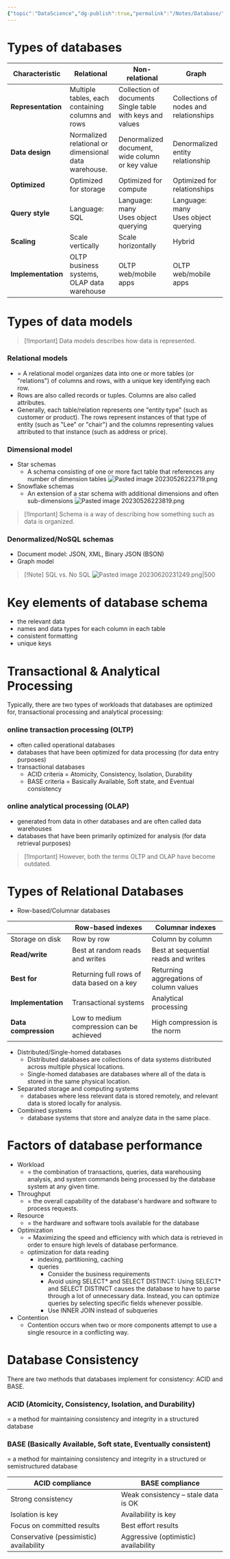 ```yaml
---
{"topic":"DataScience","dg-publish":true,"permalink":"/Notes/Database/","dgPassFrontmatter":true,"noteIcon":""}
---
```




# Types of databases

| **Characteristic**  | **Relational**                                       | **Non-relational**                                             | **Graph**                                |
| ------------------- | ---------------------------------------------------- | -------------------------------------------------------------- | ---------------------------------------- |
| **Representation**  | Multiple tables, each containing columns and rows    | Collection of documents  <br>Single table with keys and values | Collections of nodes and relationships   |
| **Data** **design** | Normalized relational or dimensional data warehouse. | Denormalized document, wide column or key value                | Denormalized entity relationship         |
| **Optimized**       | Optimized for storage                                | Optimized for compute                                          | Optimized for relationships              |
| **Query** **style** | Language: SQL                                        | Language: many  <br>Uses object querying                       | Language: many  <br>Uses object querying |
| **Scaling**         | Scale vertically                                     | Scale horizontally                                             | Hybrid                                   |
| **Implementation**  | OLTP business systems, OLAP data warehouse           | OLTP web/mobile apps                                           | OLTP web/mobile apps                     |

# Types of data models
> [!Important] Data models describes how data is represented.
### Relational models
 - = A relational model organizes data into one or more tables (or "relations") of columns and rows, with a unique key identifying each row. 
 - Rows are also called records or tuples. Columns are also called attributes.
 - Generally, each table/relation represents one "entity type" (such as customer or product). The rows represent instances of that type of entity (such as "Lee" or "chair") and the columns representing values attributed to that instance (such as address or price).
### Dimensional model
- Star schemas
	- A schema consisting of one or more fact table that references any number of dimension tables ![Pasted image 20230526223719.png](/img/user/assets/images/Pasted%20image%2020230526223719.png)
- Snowflake schemas
	- An extension of a star schema with additional dimensions and often sub-dimensions ![Pasted image 20230526223819.png](/img/user/assets/images/Pasted%20image%2020230526223819.png)
> [!Important] Schema is a way of describing how something such as data is organized. 

### Denormalized/NoSQL schemas 
- Document model: JSON, XML, Binary JSON (BSON)
- Graph model

>[!Note] SQL vs. No SQL ![Pasted image 20230620231249.png|500](/img/user/assets/images/Pasted%20image%2020230620231249.png)



# Key elements of database schema
- the relevant data
- names and data types for each column in each table
- consistent formatting
- unique keys

# Transactional & Analytical Processing
Typically, there are two types of workloads that databases are optimized for, transactional processing and analytical processing:
### online transaction processing (OLTP) 
- often called operational databases
- databases that have been optimized for data processing (for data entry purposes)
- transactional databases
	- ACID criteria = Atomicity, Consistency, Isolation, Durability
	- BASE criteria = Basically Available, Soft state, and Eventual consistency
### online analytical processing (OLAP)
- generated from data in other databases and are often called data warehouses
- databases that have been primarily optimized for analysis (for data retrieval purposes)
>[!Important] However, both the terms OLTP and OLAP have become outdated.


# Types of Relational Databases
- Row-based/Columnar databases

|                      | **Row-based indexes**                      | **Columnar indexes**                    |
| -------------------- | ------------------------------------------ | --------------------------------------- |
| Storage on disk  | Row by row                                 | Column by column                        |
| **Read/write**       | Best at random reads and writes            | Best at sequential reads and writes     |
| **Best for**         | Returning full rows of data based on a key | Returning aggregations of column values |
| **Implementation**   | Transactional systems                      | Analytical processing                   |
| **Data compression** | Low to medium compression can be achieved  | High compression is the norm    |

- Distributed/Single-homed databases
	- Distributed databases are collections of data systems distributed across multiple physical locations.
	- Single-homed databases are databases where all of the data is stored in the same physical location.
- Separated storage and computing systems
	- databases where less relevant data is stored remotely, and relevant data is stored locally for analysis.
- Combined systems 
	- database systems that store and analyze data in the same place.

# Factors of database performance
- Workload
	- = the combination of transactions, queries, data warehousing analysis, and system commands being processed by the database system at any given time.
- Throughput
	- = the overall capability of the database's hardware and software to process requests. 
- Resource
	- = the hardware and software tools available for the database
- Optimization 
	- = Maximizing the speed and efficiency with which data is retrieved in order to ensure high levels of database performance.
	- optimization for data reading
		- indexing, partitioning, caching
		- queries
			- Consider the business requirements
			- Avoid using SELECT* and SELECT DISTINCT: Using SELECT* and SELECT DISTINCT causes the database to have to parse through a lot of unnecessary data. Instead, you can optimize queries by selecting specific fields whenever possible.
			- Use INNER JOIN instead of subqueries
- Contention
	- Contention occurs when two or more components attempt to use a single resource in a conflicting way. 


# Database Consistency
There are two methods that databases implement for consistency: ACID and BASE.
### ACID (Atomicity, Consistency, Isolation, and Durability)
= a method for maintaining consistency and integrity in a structured database
### BASE (Basically Available, Soft state, Eventually consistent)
= a method for maintaining consistency and integrity in a structured or semistructured database

| **ACID compliance**                     | **BASE compliance**                  |
| --------------------------------------- | ------------------------------------ |
| Strong consistency                      | Weak consistency – stale data is OK  |
| Isolation is key                        | Availability is key                  |
| Focus on committed results              | Best effort results                  |
| Conservative (pessimistic) availability | Aggressive (optimistic) availability |
